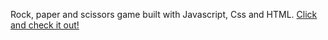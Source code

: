 Rock, paper and scissors game built with Javascript, Css and HTML.
[Click and check it out!](https://thais-moreira-rock-paper-scissors.netlify.app/)
